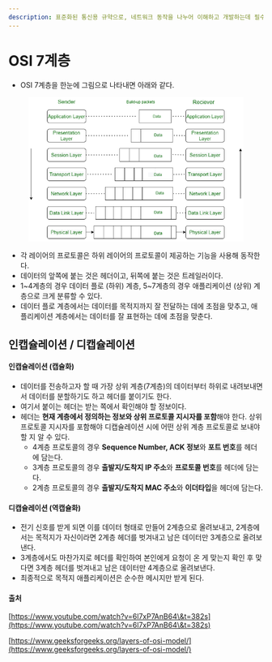```yaml
---
description: 표준화된 통신용 규약으로, 네트워크 동작을 나누어 이해하고 개발하는데 필수적인 개념이다.
---
```


# OSI 7계층

* OSI 7계층을 한눈에 그림으로 나타내면 아래와 같다.

<figure><img src="../../../.gitbook/assets/image (1) (1) (1) (1) (1) (1) (1) (1) (1) (1) (1) (1) (1) (1) (1) (1) (1) (1) (1) (1) (1) (1) (1) (1) (1) (1) (1) (1) (1) (1) (1) (1) (1) (1) (1) (1) (2).png" alt=""><figcaption></figcaption></figure>

* 각 레이어의 프로토콜은 하위 레이어의 프로토콜이 제공하는 기능을 사용해 동작한다.
* 데이터의 앞쪽에 붙는 것은 헤더이고, 뒤쪽에 붙는 것은 트레일러이다.
* 1\~4계층의 경우 데이터 플로 (하위) 계층, 5\~7계층의 경우 애플리케이션 (상위) 계층으로 크게 분류할 수 있다.
* 데이터 플로 계층에서는 데이터를 목적지까지 잘 전달하는 데에 초점을 맞추고, 애플리케이션 계층에서는 데이터를 잘 표현하는 데에 초점을 맞춘다.

## 인캡슐레이션 / 디캡슐레이션

#### 인캡슐레이션 (캡슐화)

* 데이터를 전송하고자 할 때 가장 상위 계층(7계층)의 데이터부터 하위로 내려보내면서 데이터를 분할하기도 하고 헤더를 붙이기도 한다.
* 여기서 붙이는 헤더는 받는 쪽에서 확인해야 할 정보이다.
* 헤더는 **현재 계층에서 정의하는 정보와 상위 프로토콜 지시자를 포함**해야 한다. 상위 프로토콜 지시자를 포함해야 디캡슐레이션 시에 어떤 상위 계층 프로토콜로 보내야 할 지 알 수 있다.
  * 4계층 프로토콜의 경우 **Sequence Number, ACK 정보**와 **포트 번호**를 헤더에 담는다.
  * 3계층 프로토콜의 경우 **출발지/도착지 IP 주소**와 **프로토콜 번호**를 헤더에 담는다.
  * 2계층 프로토콜의 경우 **출발지/도착지 MAC 주소**와 **이더타입**을 헤더에 담는다.

#### 디캡슐레이션 (역캡슐화)

* 전기 신호를 받게 되면 이를 데이터 형태로 만들어 2계층으로 올려보내고, 2계층에서는 목적지가 자신이라면 2계층 헤더를 벗겨내고 남은 데이터만 3계층으로 올려보낸다.
* 3계층에서도 마찬가지로 헤더를 확인하여 본인에게 요청이 온 게 맞는지 확인 후 맞다면 3계층 헤더를 벗겨내고 남은 데이터만 4계층으로 올려보낸다.
* 최종적으로 목적지 애플리케이션은 순수한 메시지만 받게 된다.

#### 출처

[https://www.youtube.com/watch?v=6l7xP7AnB64\&t=382s](https://www.youtube.com/watch?v=6l7xP7AnB64\&t=382s)

[https://www.geeksforgeeks.org/layers-of-osi-model/](https://www.geeksforgeeks.org/layers-of-osi-model/)
